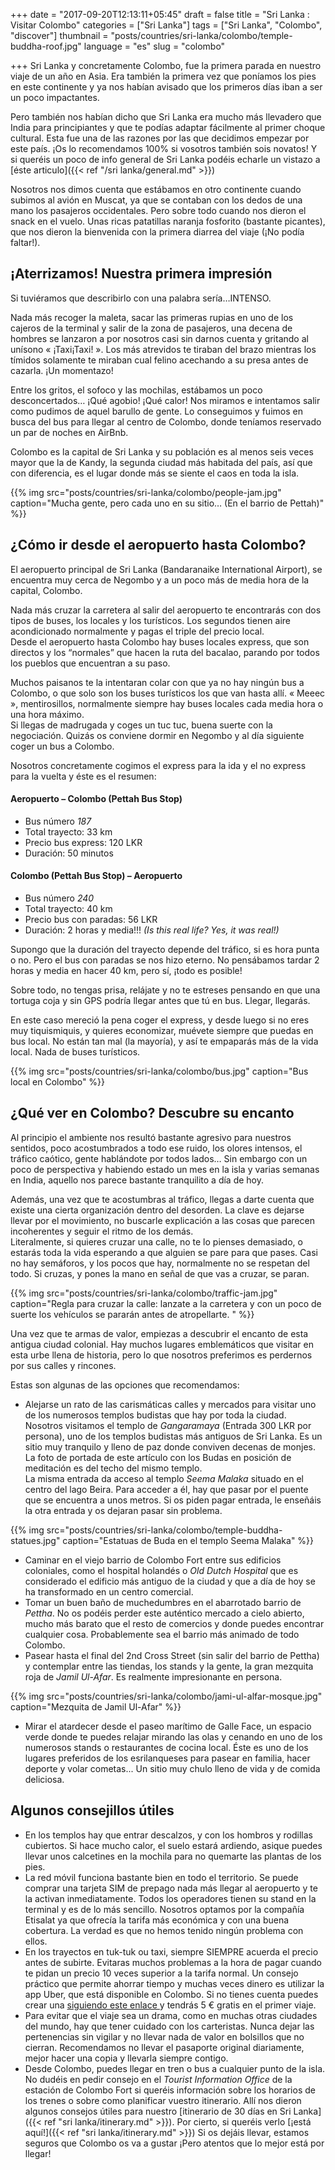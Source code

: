 +++
date = "2017-09-20T12:13:11+05:45"
draft = false
title = "Sri Lanka : Visitar Colombo"
categories = ["Sri Lanka"]
tags = ["Sri Lanka", "Colombo", "discover"]
thumbnail = "posts/countries/sri-lanka/colombo/temple-buddha-roof.jpg"
language = "es"
slug = "colombo"

+++
Sri Lanka y concretamente Colombo, fue la primera parada en nuestro viaje de un año en Asia. Era también la primera vez que poníamos los pies en este continente y ya nos habían avisado que los primeros días iban a ser un poco impactantes. 

Pero también nos habían dicho que Sri Lanka era mucho más llevadero que India para principiantes y que te podías adaptar fácilmente al primer choque cultural. Esta fue una de las razones por las que decidimos empezar por este país. ¡Os lo recomendamos 100% si vosotros también sois novatos!
Y si queréis un poco de info general de Sri Lanka podéis echarle un vistazo a [éste articulo]({{< ref "/sri lanka/general.md" >}})

Nosotros nos dimos cuenta que estábamos en otro continente cuando subimos al avión en Muscat, ya que se contaban con los dedos de una mano los pasajeros occidentales. Pero sobre todo cuando nos dieron el snack en el vuelo. Unas ricas patatillas naranja fosforito (bastante picantes), que nos dieron la bienvenida con la primera diarrea del viaje (¡No podía faltar!).

## ¡Aterrizamos! Nuestra primera impresión

Si tuviéramos que describirlo con una palabra sería…INTENSO. 

Nada más recoger la maleta, sacar las primeras rupias en uno de los cajeros de la terminal y salir de la zona de pasajeros, una decena de hombres se lanzaron a por nosotros casi sin darnos cuenta y gritando al unísono « ¡Taxi¡Taxi! ». Los más atrevidos te tiraban del brazo mientras los tímidos solamente te miraban cual felino acechando a su presa antes de cazarla. ¡Un momentazo!

Entre los gritos, el sofoco y las mochilas, estábamos un poco desconcertados… ¡Qué agobio! ¡Qué calor! Nos miramos e intentamos salir como pudimos de aquel barullo de gente. 
Lo conseguimos y fuimos en busca del bus para llegar al centro de Colombo, donde teníamos reservado un par de noches en AirBnb.

Colombo es la capital de Sri Lanka y su población es al menos seis veces mayor que la de Kandy, la segunda ciudad más habitada del país, así que con diferencia, es el lugar donde más se siente el caos en toda la isla. 

{{% img src="posts/countries/sri-lanka/colombo/people-jam.jpg" caption="Mucha gente, pero cada uno en su sitio… (En el barrio de Pettah)" %}}

## ¿Cómo ir desde el aeropuerto hasta Colombo?

El aeropuerto principal de Sri Lanka (Bandaranaike International Airport), se encuentra muy cerca de Negombo y a un poco más de media hora de la capital, Colombo.

Nada más cruzar la carretera al salir del aeropuerto te encontrarás con dos tipos de buses, los locales y los turísticos. Los segundos tienen aire acondicionado normalmente y pagas el triple del precio local.
<br>Desde el aeropuerto hasta Colombo hay buses locales express, que son directos y los “normales” que hacen la ruta del bacalao, parando por todos los pueblos que encuentran a su paso. 

Muchos paisanos te la intentaran colar con que ya no hay ningún bus a Colombo, o que solo son los buses turísticos los que van hasta allí. « Meeec », mentirosillos, normalmente siempre hay buses locales cada media hora o una hora máximo. <br>Si llegas de madrugada y coges un tuc tuc, buena suerte con la negociación. Quizás os conviene dormir en Negombo y al día siguiente coger un bus a Colombo. 


Nosotros concretamente cogimos el express para la ida y el no express para la vuelta y éste es el resumen:

#### Aeropuerto – Colombo (Pettah Bus Stop)
* Bus número *187*
* Total trayecto: 33 km
* Precio bus express: 120 LKR
* Duración: 50 minutos

#### Colombo (Pettah Bus Stop) – Aeropuerto
* Bus número *240*
* Total trayecto: 40 km
* Precio bus con paradas: 56 LKR
* Duración: 2 horas y media!!! *(Is this real life? Yes, it was real!)*

Supongo que la duración del trayecto depende del tráfico, si es hora punta o no. Pero el bus con paradas se nos hizo eterno. No pensábamos tardar 2 horas y media en hacer 40 km, pero sí, ¡todo es posible!

Sobre todo, no tengas prisa, relájate y no te estreses pensando en que una tortuga coja y sin GPS podría llegar antes que tú en bus. Llegar, llegarás.

En este caso mereció la pena coger el express, y desde luego si no eres muy tiquismiquis, y quieres economizar, muévete siempre que puedas en bus local. No están tan mal (la mayoría), y así te empaparás más de la vida local. Nada de buses turísticos.

{{% img src="posts/countries/sri-lanka/colombo/bus.jpg" caption="Bus local en Colombo" %}}

## ¿Qué ver en Colombo? Descubre su encanto

Al principio el ambiente nos resultó bastante agresivo para nuestros sentidos, poco acostumbrados a todo ese ruido, los olores intensos, el tráfico caótico, gente hablándote por todos lados…
Sin embargo con un poco de perspectiva y habiendo estado un mes en la isla y varias semanas en India, aquello nos parece bastante tranquilito a día de hoy. 

Además, una vez que te acostumbras al tráfico, llegas a darte cuenta que existe una cierta organización dentro del desorden. La clave es dejarse llevar por el movimiento, no buscarle explicación a las cosas que parecen incoherentes y seguir el ritmo de los demás. <br>Literalmente, si quieres cruzar una calle, no te lo pienses demasiado, o estarás toda la vida esperando a que alguien se pare para que pases. Casi no hay semáforos, y los pocos que hay, normalmente no se respetan del todo. Si cruzas, y pones la mano en señal de que vas a cruzar, se paran.

{{% img src="posts/countries/sri-lanka/colombo/traffic-jam.jpg" caption="Regla para cruzar la calle: lanzate a la carretera y con un poco de suerte los vehículos se pararán antes de atropellarte. " %}}

Una vez que te armas de valor, empiezas a descubrir el encanto de esta antigua ciudad colonial. Hay muchos lugares emblemáticos que visitar en esta urbe llena de historia, pero lo que nosotros preferimos es perdernos por sus calles y rincones.

Estas son algunas de las opciones que recomendamos:

* Alejarse un rato de las carismáticas calles y mercados para visitar uno de los numerosos templos budistas que hay por toda la ciudad. Nosotros visitamos el templo de *Gangaramaya* (Entrada 300 LKR por persona), uno de los templos budistas más antiguos de Sri Lanka. 
Es un sitio muy tranquilo y lleno de paz donde conviven decenas de monjes. La foto de portada de este artículo con los Budas en posición de meditación es del techo del mismo templo. <br>La misma entrada da acceso al templo *Seema Malaka* situado en el centro del lago Beira. Para acceder a él, hay que pasar por el puente que se encuentra a unos metros. Si os piden pagar entrada, le enseñáis la otra entrada y os dejaran pasar sin problema. 

{{% img src="posts/countries/sri-lanka/colombo/temple-buddha-statues.jpg" caption="Estatuas de Buda en el templo Seema Malaka" %}}

* Caminar en el viejo barrio de Colombo Fort entre sus edificios coloniales, como el hospital holandés o *Old Dutch Hospital* que es considerado el edificio más antiguo de la ciudad y que a día de hoy se ha transformado en un centro comercial. 
* Tomar un buen baño de muchedumbres en el abarrotado barrio de *Pettha*. No os podéis perder este  auténtico mercado a cielo abierto, mucho más barato que el resto de comercios y donde puedes encontrar cualquier cosa. Probablemente sea el barrio más animado de todo Colombo.
* Pasear hasta el final del 2nd Cross Street (sin salir del barrio de Pettha) y contemplar entre las tiendas, los stands y la gente, la gran mezquita roja de *Jamil Ul-Afar*. Es realmente impresionante en persona.

{{% img src="posts/countries/sri-lanka/colombo/jami-ul-alfar-mosque.jpg" caption="Mezquita de Jamil Ul-Afar" %}}

* Mirar el atardecer desde el paseo marítimo de Galle Face, un espacio verde donde te puedes relajar mirando las olas y cenando en uno de los numerosos stands o restaurantes de cocina local. Éste es uno de los lugares preferidos de los esrilanqueses para pasear en familia, hacer deporte y volar cometas... Un sitio muy chulo lleno de vida y de comida deliciosa.

## Algunos consejillos útiles 

* En los templos hay que entrar descalzos, y con los hombros y rodillas cubiertos. Si hace mucho calor, el suelo estará ardiendo, asique puedes llevar unos calcetines en la mochila para no quemarte las plantas de los pies. 
* La red móvil funciona bastante bien en todo el territorio. Se puede comprar una tarjeta SIM de prepago nada más llegar al aeropuerto y te la activan inmediatamente. Todos los operadores tienen su stand en la terminal y es de lo más sencillo. Nosotros optamos por la compañía Etisalat ya que ofrecía la tarifa más económica y con una buena cobertura. La verdad es que no hemos tenido ningún problema con ellos. 
* En los trayectos en tuk-tuk ou taxi, siempre SIEMPRE acuerda el precio antes de subirte. Evitaras muchos problemas a la hora de pagar cuando te pidan un precio 10 veces superior a la tarifa normal. 
Un consejo práctico que permite ahorrar tiempo y muchas veces dinero es utilizar la app Uber, que está disponible en Colombo. Si no tienes cuenta puedes crear una <a href="https://www.uber.com/invite/tw4a6apvue" target="_blank"> siguiendo este enlace </a> 
y tendrás 5 € gratis en el primer viaje. 
* Para evitar que el viaje sea un drama, como en muchas otras ciudades del mundo, hay que tener cuidado con los carteristas. Nunca dejar las pertenencias sin vigilar y no llevar nada de valor en bolsillos que no cierran. Recomendamos no llevar el pasaporte original diariamente, mejor hacer una copia y llevarla siempre contigo. 
* Desde Colombo, puedes llegar en tren o bus a cualquier punto de la isla. No dudéis en pedir consejo en el *Tourist Information Office* de la estación de Colombo Fort si queréis información sobre los horarios de los trenes o sobre como planificar vuestro itinerario. Allí nos dieron algunos consejos útiles para nuestro [itinerario de 30 días en Sri Lanka]({{< ref "sri lanka/itinerary.md" >}}). Por cierto, si queréis verlo [¡está aquí!]({{< ref "sri lanka/itinerary.md" >}})
Si os dejáis llevar, estamos seguros que Colombo os va a gustar ¡Pero atentos que lo mejor está por llegar!
